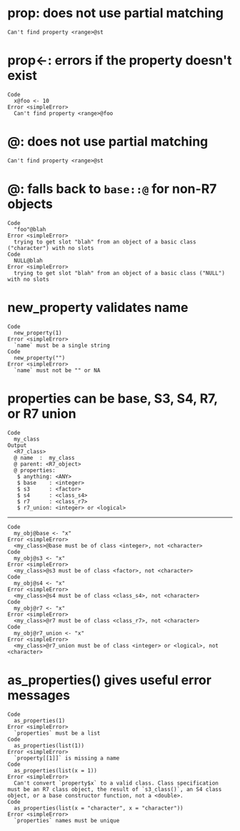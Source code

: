 # prop: does not use partial matching

    Can't find property <range>@st

# prop<-: errors if the property doesn't exist

    Code
      x@foo <- 10
    Error <simpleError>
      Can't find property <range>@foo

# @: does not use partial matching

    Can't find property <range>@st

# @: falls back to `base::@` for non-R7 objects

    Code
      "foo"@blah
    Error <simpleError>
      trying to get slot "blah" from an object of a basic class ("character") with no slots
    Code
      NULL@blah
    Error <simpleError>
      trying to get slot "blah" from an object of a basic class ("NULL") with no slots

# new_property validates name

    Code
      new_property(1)
    Error <simpleError>
      `name` must be a single string
    Code
      new_property("")
    Error <simpleError>
      `name` must not be "" or NA

# properties can be base, S3, S4, R7, or R7 union

    Code
      my_class
    Output
      <R7_class>
      @ name  :  my_class
      @ parent: <R7_object>
      @ properties:
       $ anything: <ANY>                 
       $ base    : <integer>             
       $ s3      : <factor>              
       $ s4      : <class_s4>            
       $ r7      : <class_r7>            
       $ r7_union: <integer> or <logical>

---

    Code
      my_obj@base <- "x"
    Error <simpleError>
      <my_class>@base must be of class <integer>, not <character>
    Code
      my_obj@s3 <- "x"
    Error <simpleError>
      <my_class>@s3 must be of class <factor>, not <character>
    Code
      my_obj@s4 <- "x"
    Error <simpleError>
      <my_class>@s4 must be of class <class_s4>, not <character>
    Code
      my_obj@r7 <- "x"
    Error <simpleError>
      <my_class>@r7 must be of class <class_r7>, not <character>
    Code
      my_obj@r7_union <- "x"
    Error <simpleError>
      <my_class>@r7_union must be of class <integer> or <logical>, not <character>

# as_properties() gives useful error messages

    Code
      as_properties(1)
    Error <simpleError>
      `properties` must be a list
    Code
      as_properties(list(1))
    Error <simpleError>
      `property[[1]]` is missing a name
    Code
      as_properties(list(x = 1))
    Error <simpleError>
      Can't convert `property$x` to a valid class. Class specification must be an R7 class object, the result of `s3_class()`, an S4 class object, or a base constructor function, not a <double>.
    Code
      as_properties(list(x = "character", x = "character"))
    Error <simpleError>
      `properties` names must be unique

